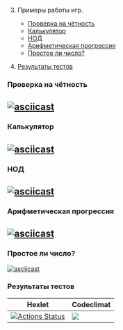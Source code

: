 



3. Примеры работы игр.
    + [Проверка на чётность](#task5)
    + [Калькулятор](#task6)
    + [НОД](#task7)
    + [Арифметическая прогрессия](#task8)
    + [Простое ли число?](#task9)

4. [Результаты тестов](#result)

### <a name="task5"></a> Проверка на чётность
[![asciicast](https://asciinema.org/a/569505.svg)](https://asciinema.org/a/569505)
--------------------------  
### <a name="task6"></a> Калькулятор
[![asciicast](https://asciinema.org/a/570972.svg)](https://asciinema.org/a/570972)
--------------------------  
### <a name="task7"></a> НОД
[![asciicast](https://asciinema.org/a/571214.svg)](https://asciinema.org/a/571214)
--------------------------  
### <a name="task8"></a> Арифметическая прогрессия
[![asciicast](https://asciinema.org/a/571261.svg)](https://asciinema.org/a/571261)
--------------------------  
### <a name="task9"></a> Простое ли число?
[![asciicast](https://asciinema.org/a/571349.svg)](https://asciinema.org/a/571349)


### <a name="result"></a> Результаты тестов 

|    Hexlet    |  Codeclimat  |
| ------------ | ------------ |
| [![Actions Status](https://github.com/boytsovau/python-project-49/workflows/hexlet-check/badge.svg)](https://github.com/boytsovau/python-project-49/actions)| <a href="https://codeclimate.com/github/boytsovau/python-project-49/maintainability"><img src="https://api.codeclimate.com/v1/badges/1b5c5089f32a03734b29/maintainability" /></a> |